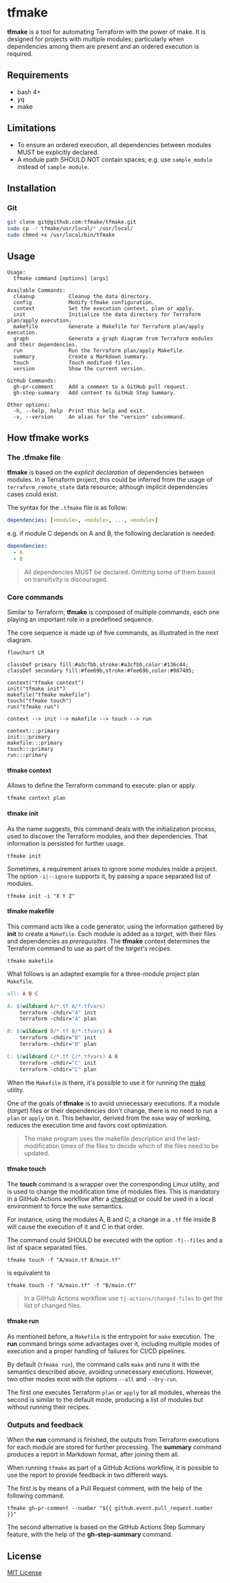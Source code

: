 # tfmake

**tfmake** is a tool for automating Terraform with the power of make. It is designed for projects with multiple modules; particularly when dependencies among them are present and an ordered execution is required.

## Requirements

- bash 4+
- yq
- make

## Limitations

- To ensure an ordered execution, all dependencies between modules MUST be explicitly declared.
- A module path SHOULD NOT contain spaces; e.g. use `sample_module` instead of `sample module`.

## Installation

### Git

```bash
git clone git@github.com:tfmake/tfmake.git
sudo cp -r tfmake/usr/local/* /usr/local/
sudo chmod +x /usr/local/bin/tfmake
```

## Usage

```
Usage:
  tfmake command [options] [args]

Available Commands:
  cleanup           Cleanup the data directory.
  config            Modify tfmake configuration.
  context           Set the execution context, plan or apply.
  init              Initialize the data directory for Terraform plan/apply execution.
  makefile          Generate a Makefile for Terraform plan/apply execution.
  graph             Generate a graph diagram from Terraform modules and their dependencies.
  run               Run the Terraform plan/apply Makefile.
  summary           Create a Markdown summary.
  touch             Touch modified files.
  version           Show the current version.

GitHub Commands:
  gh-pr-comment     Add a comment to a GitHub pull request.
  gh-step-summary   Add content to GitHub Step Summary.

Other options:
  -h, --help, help  Print this help and exit.
  -v, --version     An alias for the "version" subcommand.
```

## How tfmake works

### The .tfmake file

**tfmake** is based on the _explicit declaration_ of dependencies between modules. In a Terraform project, this could be inferred from the usage of `terraform_remote_state` data resource; although implicit dependencies cases could exist.

The syntax for the `.tfmake` file is as follow:

```YAML
dependencies: [<module>, <module>, ..., <module>]
```

e.g. if module C depends on A and B, the following declaration is needed:

```YAML
dependencies:
  - A
  - B
```

> All dependencies MUST be declared. Omitting some of them based on transitivity is discouraged.

### Core commands

Similar to Terraform, **tfmake** is composed of multiple commands, each one playing an important role in a predefined sequence.

The core sequence is made up of five commands, as illustrated in the next diagram.

```mermaid
flowchart LR

classDef primary fill:#a3cfbb,stroke:#a3cfbb,color:#136c44;
classDef secondary fill:#fee69b,stroke:#fee69b,color:#987405;

context("tfmake context")
init("tfmake init")
makefile("tfmake makefile")
touch("tfmake touch")
run("tfmake run")

context --> init --> makefile --> touch --> run

context:::primary
init:::primary
makefile:::primary
touch:::primary
run:::primary
```

#### tfmake context

Allows to define the Terraform command to execute: plan or apply.

```
tfmake context plan
```

#### tfmake init

As the name suggests, this command deals with the initialization process, used to discover the Terraform modules, and their dependencies. That information is persisted for further usage.

```
tfmake init
```

Sometimes, a requirement arises to ignore some modules inside a project. The option `-i|--ignore` supports it, by passing  a space separated list of modules.

```
tfmake init -i "X Y Z"
```

#### tfmake makefile

This command acts like a code generator, using the information gathered by **init** to create a `Makefile`. Each module is added as a _target_, with their files and dependencies as _prerequisites_. The **tfmake** context determines the Terraform command to use as part of the _target's recipes_.

```
tfmake makefile
```

What follows is an adapted example for a three-module project plan `Makefile`.

```Makefile
all: A B C

A: $(wildcard A/*.tf A/*.tfvars) 
	terraform -chdir="A" init
	terraform -chdir="A" plan

B: $(wildcard B/*.tf B/*.tfvars) A
	terraform -chdir="B" init
	terraform -chdir="B" plan

C: $(wildcard C/*.tf C/*.tfvars) A B
	terraform -chdir="C" init
	terraform -chdir="C" plan
```

When the `Makefile` is there, it's possible to use it for running the [make](https://man7.org/linux/man-pages/man1/make.1.html) utility.

One of the goals of **tfmake** is to avoid unnecessary executions. If a module (_target_) files or their dependencies don't change, there is no need to run a `plan` or `apply` on it. This behavior, derived from the `make` way of working, reduces the execution time and favors cost optimization.

> The make program uses the makefile description and the last-modification times of the files to decide which of the files need to be updated.

#### tfmake touch

The **touch** command is a wrapper over the corresponding Linux utility, and is used to change the modification time of modules files. This is mandatory in a GitHub Actions workflow after a [checkout](https://github.com/actions/checkout) or could be used in a local environment to force the `make` semantics.

For instance, using the modules A, B and C; a change in a `.tf` file inside B will cause the execution of it and C in that order.

The command could SHOULD be executed with the option `-f|--files` and a list of space separated files.

```
tfmake touch -f "A/main.tf B/main.tf"
```

is equivalent to 

```
tfmake touch -f "A/main.tf" -f "B/main.tf"
```

> In a GitHub Actions workflow use `tj-actions/changed-files` to get the list of changed files.

#### tfmake run

As mentioned before, a `Makefile` is the entrypoint for `make` execution. The **run** command brings some advantages over it, including multiple modes of execution and a proper handling of failures for CI/CD pipelines.

By default (`tfmake run`), the command calls `make` and runs it with the semantics described above, avoiding unnecessary executions. However, two other modes exist with the options `--all` and `--dry-run`.

The first one executes Terraform `plan` or `apply` for all modules, whereas the second is similar to the default mode, producing a list of modules but without running their recipes.

### Outputs and feedback

When the **run** command is finished, the outputs from Terraform executions for each module are stored for further processing. The **summary** command produces a report in Markdown format, after joining them all.

When running `tfmake` as part of a GitHub Actions workflow, it is possible to use the report to provide feedback in two different ways.

The first is by means of a Pull Request comment, with the help of the following command.

```
tfmake gh-pr-comment --number "${{ github.event.pull_request.number }}"
```

The second alternative is based on the GitHub Actions Step Summary feature, with the help of the **gh-step-summary** command.

## License

[MIT License](https://github.com/tfmake/tfmake/blob/main/LICENSE)
